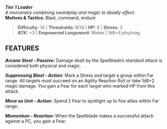 ***Tier 1 Leader***  
*A mercenary combining swordplay and magic to deadly effect.*  
**Motives & Tactics:** Blast, command, endure

> **Difficulty:** 14 | **Thresholds:** 8/14 | **HP:** 6 | **Stress:** 3  
> **ATK:** +3 | **Empowered Longsword:** Melee | 1d8+4 phy/mag  

## FEATURES

***Arcane Steel - Passive:*** Damage dealt by the Spellblade’s standard attack is considered both physical and magic.

***Suppressing Blast - Action:*** Mark a Stress and target a group within Far range. All targets must succeed on an Agility Reaction Roll or take 1d8+2 magic damage. You gain a Fear for each target who marked HP from this attack.

***Move as Unit - Action:*** Spend 2 Fear to spotlight up to five allies within Far range.

***Momentum - Reaction:*** When the Spellblade makes a successful attack against a PC, you gain a Fear.
